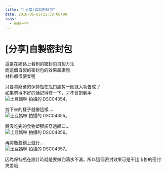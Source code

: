```yaml
---
title: "[分享]自製密封包"
date: 2010-05-05T21:38:00+08
tags:
  - 輕鬆一下
---
```

# [分享]自製密封包

這是在網路上看到的密封包自製方法  
而這個自製的密封包的效果超讚哦  
材料都很便宜喔  
  
只要將廢棄的保特瓶在瓶口處剪一圈就大功告成了  
如果剪得不好的話記得修一下，才不會割到手  
![土豆媽咪 拍攝的 DSC04354。](http://www.ppbox.com.tw/img/1273953134x2020187169.jpg)  
  
剪下來的樣子就像這樣....  
![土豆媽咪 拍攝的 DSC04355。](http://www.ppbox.com.tw/img/1273953181x2020187169.jpg)  
  
將沒吃完的食物塑膠袋穿過瓶口...  
![土豆媽咪 拍攝的 DSC04356。](http://www.ppbox.com.tw/img/1273953202x2020187169.jpg)  
  
再將瓶蓋鎖上就行....  
![土豆媽咪 拍攝的 DSC04357。](http://www.ppbox.com.tw/img/1273953220x2020187169.jpg)  
  
因為保特瓶在設計時就是要做到滴水不漏，所以這個密封效果可是不比市售的密封夾差哦